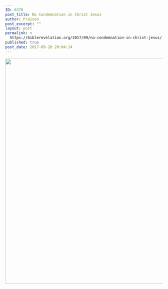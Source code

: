 ```yaml
---
ID: 6378
post_title: No Condemnation in Christ Jesus
author: Praison
post_excerpt: ""
layout: post
permalink: >
  https://biblerevelation.org/2017/09/no-condemnation-in-christ-jesus/
published: true
post_date: 2017-09-20 20:04:14
---
```

<img class="aligncenter size-large" src="https://scontent-lhr3-1.cdninstagram.com/t51.2885-15/e35/21827708_124611078195701_5206474723327737856_n.jpg" width="720" />